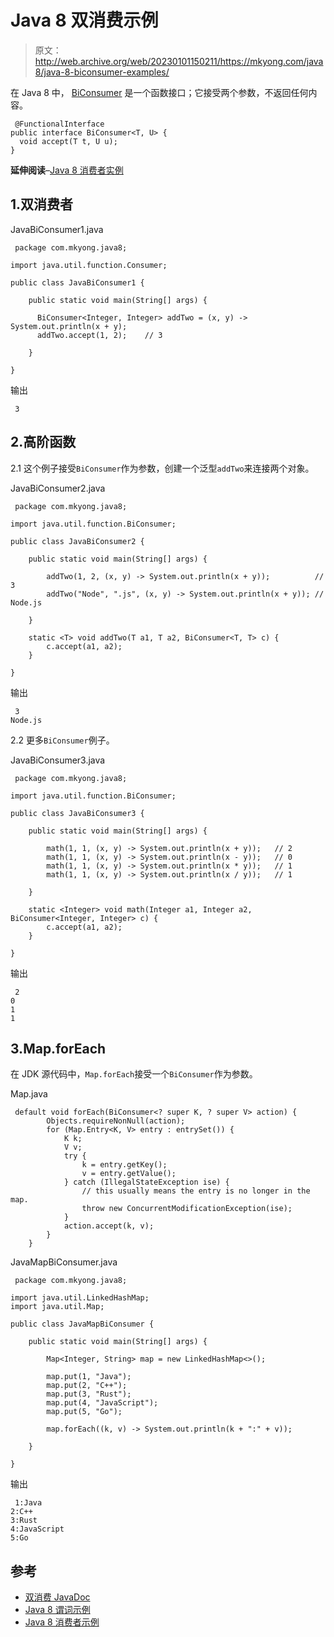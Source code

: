 # Java 8 双消费示例

> 原文：<http://web.archive.org/web/20230101150211/https://mkyong.com/java8/java-8-biconsumer-examples/>

在 Java 8 中， [BiConsumer](http://web.archive.org/web/20221205194609/https://docs.oracle.com/javase/8/docs/api/java/util/function/BiConsumer.html) 是一个函数接口；它接受两个参数，不返回任何内容。

```
 @FunctionalInterface
public interface BiConsumer<T, U> {
  void accept(T t, U u);
} 
```

**延伸阅读**–[Java 8 消费者实例](/web/20221205194609/https://mkyong.com/java8/java-8-consumer-examples/)

## 1.双消费者

JavaBiConsumer1.java

```
 package com.mkyong.java8;

import java.util.function.Consumer;

public class JavaBiConsumer1 {

    public static void main(String[] args) {

      BiConsumer<Integer, Integer> addTwo = (x, y) -> System.out.println(x + y);
      addTwo.accept(1, 2);    // 3

    }

} 
```

输出

```
 3 
```

## 2.高阶函数

2.1 这个例子接受`BiConsumer`作为参数，创建一个泛型`addTwo`来连接两个对象。

JavaBiConsumer2.java

```
 package com.mkyong.java8;

import java.util.function.BiConsumer;

public class JavaBiConsumer2 {

    public static void main(String[] args) {

        addTwo(1, 2, (x, y) -> System.out.println(x + y));          // 3
        addTwo("Node", ".js", (x, y) -> System.out.println(x + y)); // Node.js

    }

    static <T> void addTwo(T a1, T a2, BiConsumer<T, T> c) {
        c.accept(a1, a2);
    }

} 
```

输出

```
 3
Node.js 
```

2.2 更多`BiConsumer`例子。

JavaBiConsumer3.java

```
 package com.mkyong.java8;

import java.util.function.BiConsumer;

public class JavaBiConsumer3 {

    public static void main(String[] args) {

        math(1, 1, (x, y) -> System.out.println(x + y));   // 2
        math(1, 1, (x, y) -> System.out.println(x - y));   // 0
        math(1, 1, (x, y) -> System.out.println(x * y));   // 1
        math(1, 1, (x, y) -> System.out.println(x / y));   // 1

    }

    static <Integer> void math(Integer a1, Integer a2, BiConsumer<Integer, Integer> c) {
        c.accept(a1, a2);
    }

} 
```

输出

```
 2
0
1
1 
```

## 3.Map.forEach

在 JDK 源代码中，`Map.forEach`接受一个`BiConsumer`作为参数。

Map.java

```
 default void forEach(BiConsumer<? super K, ? super V> action) {
        Objects.requireNonNull(action);
        for (Map.Entry<K, V> entry : entrySet()) {
            K k;
            V v;
            try {
                k = entry.getKey();
                v = entry.getValue();
            } catch (IllegalStateException ise) {
                // this usually means the entry is no longer in the map.
                throw new ConcurrentModificationException(ise);
            }
            action.accept(k, v);
        }
    } 
```

JavaMapBiConsumer.java

```
 package com.mkyong.java8;

import java.util.LinkedHashMap;
import java.util.Map;

public class JavaMapBiConsumer {

    public static void main(String[] args) {

        Map<Integer, String> map = new LinkedHashMap<>();

        map.put(1, "Java");
        map.put(2, "C++");
        map.put(3, "Rust");
        map.put(4, "JavaScript");
        map.put(5, "Go");

        map.forEach((k, v) -> System.out.println(k + ":" + v));

    }

} 
```

输出

```
 1:Java
2:C++
3:Rust
4:JavaScript
5:Go 
```

## 参考

*   [双消费 JavaDoc](http://web.archive.org/web/20221205194609/https://docs.oracle.com/javase/8/docs/api/java/util/function/BiConsumer.html)
*   [Java 8 谓词示例](/web/20221205194609/https://mkyong.com/java8/java-8-predicate-examples/)
*   [Java 8 消费者示例](/web/20221205194609/https://mkyong.com/java8/java-8-consumer-examples/)

<input type="hidden" id="mkyong-current-postId" value="15423">